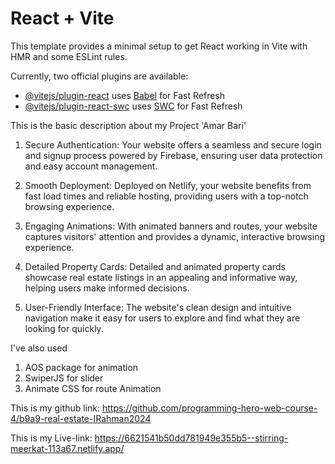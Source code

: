 # React + Vite

This template provides a minimal setup to get React working in Vite with HMR and some ESLint rules.

Currently, two official plugins are available:

- [@vitejs/plugin-react](https://github.com/vitejs/vite-plugin-react/blob/main/packages/plugin-react/README.md) uses [Babel](https://babeljs.io/) for Fast Refresh
- [@vitejs/plugin-react-swc](https://github.com/vitejs/vite-plugin-react-swc) uses [SWC](https://swc.rs/) for Fast Refresh


This is the basic description about my Project 'Amar Bari'

1. Secure Authentication: Your website offers a seamless and secure login and signup process powered by Firebase, ensuring user data protection and easy account management.

2. Smooth Deployment: Deployed on Netlify, your website benefits from fast load times and reliable hosting, providing users with a top-notch browsing experience.

3. Engaging Animations: With animated banners and routes, your website captures visitors' attention and provides a dynamic, interactive browsing experience.

4. Detailed Property Cards: Detailed and animated property cards showcase real estate listings in an appealing and informative way, helping users make informed decisions.

5. User-Friendly Interface: The website's clean design and intuitive navigation make it easy for users to explore and find what they are looking for quickly.

I've also used 
1. AOS package for animation
2. SwiperJS for slider
3. Animate CSS for route Animation

This is my github link: https://github.com/programming-hero-web-course-4/b9a9-real-estate-IRahman2024

This is my Live-link: https://6621541b50dd781949e355b5--stirring-meerkat-113a67.netlify.app/